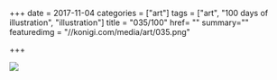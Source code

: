 +++
date = 2017-11-04
categories = ["art"]
tags = ["art", "100 days of illustration", "illustration"]
title = "035/100"
href= ""
summary=""
featuredimg = "//konigi.com/media/art/035.png"

+++

<img src="//konigi.com/media/art/035.png" />
